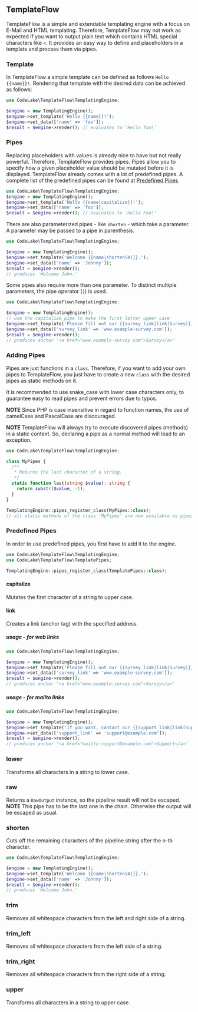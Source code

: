 TemplateFlow
---
TemplateFlow is a simple and extendable templating engine
with a focus on E-Mail and HTML templating.
Therefore, TemplateFlow may not work as expected if you want
to output plain text which contains HTML special characters like ```<```.
It provides an easy way to define and placeholders in a template
and process them via pipes.
### Template
In TemplateFlow a simple template can be defined as follows ```Hello {{name}}!```.
Rendering that template with the desired data can be achieved as follows:
```php
use CodeLake\TemplateFlow\TemplatingEngine;

$engine = new TemplatingEngine();
$engine->set_template('Hello {{name}}!');
$engine->set_data(['name' => 'foo']);
$result = $engine->render(); // evaluates to 'Hello foo!'
```
### Pipes
Replacing placeholders with values is already nice to have
but not really powerful. Therefore, TemplateFlow provides
pipes. Pipes allow you to specify how a given placeholder
value should be mutated before it is displayed.
TemplateFlow already comes with a lot of predefined pipes.
A complete list of the predefined pipes can be found at
[Predefined Pipes](#predefined-pipes)
```php
use CodeLake\TemplateFlow\TemplatingEngine;
$engine = new TemplatingEngine();
$engine->set_template('Hello {{name|capitalize}}!');
$engine->set_data(['name' => 'foo']);
$result = $engine->render(); // evaluates to 'Hello Foo!'
```
There are also parameterized pipes - like ``shorten`` -
which take a parameter. A parameter may be passed to a pipe
in parenthesis.
```php
use CodeLake\TemplateFlow\TemplatingEngine;

$engine = new TemplatingEngine();
$engine->set_template('Welcome {{name|shorten(4)}}.');
$engine->set_data(['name' => 'Johnny']);
$result = $engine->render();
// produces 'Welcome John.'
```
Some pipes also require more than one parameter.
To distinct multiple parameters, the pipe operator (``|``) is used.
```php
use CodeLake\TemplateFlow\TemplatingEngine;

$engine = new TemplatingEngine();
// use the capitalize pipe to make the first letter upper case
$engine->set_template('Please fill out our {{survey_link|link(Survey)}}!');
$engine->set_data(['survey_link' => 'www.example-survey.com']);
$result = $engine->render();
// produces anchor '<a href="www.example-survey.com">Survey</a>'
```

### Adding Pipes
Pipes are just functions in a ```class```.
Therefore, if you want to add your own pipes to TemplateFlow, you just have to create a new ```class``` with the desired pipes as static methods on it.

It is recommended to use snake_case with lower case characters only, to guarantee easy to read pipes and prevent errors due to typos.

**NOTE** Since PHP is case insensitive in regard to function names, the use of camelCase and PascalCase are discouraged.

**NOTE** TemplateFlow will always try to execute discovered pipes (methods) in a static context. So, declaring a pipe as a normal method will lead to an exception.

```php
use CodeLake\TemplateFlow\TemplatingEngine;

class MyPipes {
  /**
   * Returns the last character of a string.
   */
  static function last(string $value): string {
    return substr($value, -1);
  }
}

TemplatingEngine::pipes_register_class(MyPipes::class);
// all static methods of the class 'MyPipes' are now available as pipes
```

### Predefined Pipes
In order to use predefined pipes, you first have to add it to the engine.
```php
use CodeLake\TemplateFlow\TemplatingEngine;
use CodeLake\TemplateFlow\TemplatePipes;

TemplatingEngine::pipes_register_class(TemplatePipes::class);
```

#### capitalize
Mutates the first character of a string to upper case.
#### link
Creates a link (anchor tag) with the specified address.
##### usage - for web links
```php
use CodeLake\TemplateFlow\TemplatingEngine;

$engine = new TemplatingEngine();
$engine->set_template('Please fill out our {{survey_link|link(Survey)}}!');
$engine->set_data(['survey_link' => 'www.example-survey.com']);
$result = $engine->render();
// produces anchor '<a href="www.example-survey.com">Survey</a>'
```
##### usage - for mailto links
```php
use CodeLake\TemplateFlow\TemplatingEngine;

$engine = new TemplatingEngine();
$engine->set_template('If you want, contact our {{support_link|link(Support|mail)}}!');
$engine->set_data(['support_link' => 'support@example.com']);
$result = $engine->render();
// produces anchor '<a href="mailto:support@example.com">Support</a>'
```
### lower
Transforms all characters in a string to lower case.
### raw
Returns a ``RawOutput`` instance, so the pipeline result will not be escaped.  
**NOTE** This pipe has to be the last one in the chain. Otherwise the output will be escaped as usual.
### shorten
Cuts off the remaining characters of the pipeline string
after the n-th character.
```php
use CodeLake\TemplateFlow\TemplatingEngine;

$engine = new TemplatingEngine();
$engine->set_template('Welcome {{name|shorten(4)}}.');
$engine->set_data(['name' => 'Johnny']);
$result = $engine->render();
// produces 'Welcome John.'
```
### trim
Removes all whitespace characters from the left and right side of a string.
### trim_left
Removes all whitespace characters from the left side of a string.
### trim_right
Removes all whitespace characters from the right side of a string.
### upper
Transforms all characters in a string to upper case.
